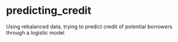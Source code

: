 # predicting_credit
Using rebalanced data, trying to predict credit of potential borrowers through a logistic model
